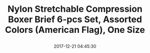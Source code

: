 ---
title: > #shorten me
  Nylon Stretchable Compression Boxer Brief 6-pcs Set, Assorted Colors (American Flag), One Size
name: >
  Nylon Stretchable Compression Boxer Brief 6-pcs Set, Assorted Colors (American Flag), One Size
date: "2017-12-21 04:45:30"
buy_now: "https://www.amazon.com/Stretchable-Compression-Assorted-Colors-American/dp/B00UIXB4LI?psc=1&SubscriptionId=AKIAIA5RBQIWQVTCUEUQ&tag=coldcutdeals-20&linkCode=xm2&camp=2025&creative=165953&creativeASIN=B00UIXB4LI"
description_markdown: >-

  - Seamless Boxer Briefs 6-pcs Set Assorted Colors

  - Compressed Boxer Briefs

  - Men's underwear

  - Designed Men's Boxer Briefs

  - Men's One Size Fits Most (Medium~Large)


tweet_id_str: "943703951710580736"
price: "$15.50"
list_price: "undefined"
deal_price: "undefined"
you_save: "undefined"
asin: "B00UIXB4LI"
image: "https://images-na.ssl-images-amazon.com/images/I/51p8GFT7xIL.jpg"
---